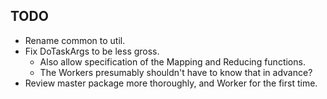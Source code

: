 ## TODO

* Rename common to util.
* Fix DoTaskArgs to be less gross.
  * Also allow specification of the Mapping and Reducing functions.
  * The Workers presumably shouldn't have to know that in advance?
* Review master package more thoroughly, and Worker for the first time.

